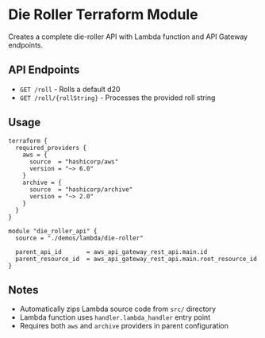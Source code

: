 # Die Roller Terraform Module

Creates a complete die-roller API with Lambda function and API Gateway endpoints.

## API Endpoints

- `GET /roll` - Rolls a default d20
- `GET /roll/{rollString}` - Processes the provided roll string

## Usage

```hcl
terraform {
  required_providers {
    aws = {
      source  = "hashicorp/aws"
      version = "~> 6.0"
    }
    archive = {
      source  = "hashicorp/archive"
      version = "~> 2.0"
    }
  }
}

module "die_roller_api" {
  source = "./demos/lambda/die-roller"

  parent_api_id       = aws_api_gateway_rest_api.main.id
  parent_resource_id  = aws_api_gateway_rest_api.main.root_resource_id
}
```

## Notes

- Automatically zips Lambda source code from `src/` directory
- Lambda function uses `handler.lambda_handler` entry point
- Requires both `aws` and `archive` providers in parent configuration
